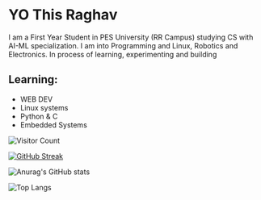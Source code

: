 # YO This Raghav

 I am a First Year Student in PES University (RR Campus) studying CS with AI-ML specialization. I am into Programming and Linux, Robotics and Electronics. 
 In process of learning, experimenting and building
## Learning:
  - WEB DEV
  - Linux systems
  - Python & C
  - Embedded Systems


![Visitor Count](https://profile-counter.glitch.me/Raghav-Balaji/count.svg)

[![GitHub Streak](https://streak-stats.demolab.com?user=Raghav-Balaji&theme=tokyonight&hide_border=true&border_radius=5.8&date_format=M%20j%5B%2C%20Y%5D)](https://git.io/streak-stats)



![Anurag's GitHub stats](https://github-readme-stats.vercel.app/api?username=Raghav-Balaji&show_icons=true&theme=tokyonight)

![Top Langs](https://github-readme-stats.vercel.app/api/top-langs/?username=Raghav-Balaji)
